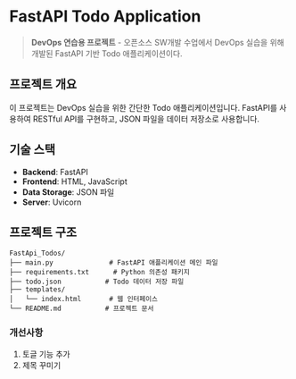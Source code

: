 # FastAPI Todo Application

> **DevOps 연습용 프로젝트** - 오픈소스 SW개발 수업에서 DevOps 실습을 위해 개발된 FastAPI 기반 Todo 애플리케이션이다.

##  프로젝트 개요

이 프로젝트는 DevOps 실습을 위한 간단한 Todo 애플리케이션입니다. FastAPI를 사용하여 RESTful API를 구현하고, JSON 파일을 데이터 저장소로 사용합니다.


##  기술 스택

- **Backend**: FastAPI
- **Frontend**: HTML, JavaScript
- **Data Storage**: JSON 파일
- **Server**: Uvicorn

##  프로젝트 구조

```
FastApi_Todos/
├── main.py              # FastAPI 애플리케이션 메인 파일
├── requirements.txt      # Python 의존성 패키지
├── todo.json           # Todo 데이터 저장 파일
├── templates/
│   └── index.html       # 웹 인터페이스
└── README.md           # 프로젝트 문서
```

### 개선사항
1. 토글 기능 추가
2. 제목 꾸미기
